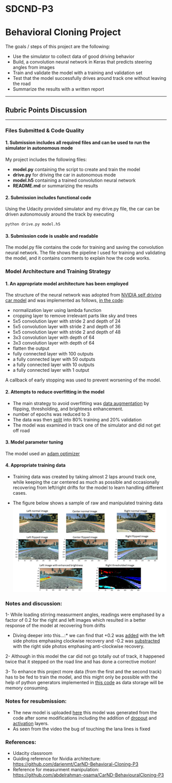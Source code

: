 # SDCND-P3
# **Behavioral Cloning Project** 

The goals / steps of this project are the following:
* Use the simulator to collect data of good driving behavior
* Build, a convolution neural network in Keras that predicts steering angles from images
* Train and validate the model with a training and validation set
* Test that the model successfully drives around track one without leaving the road
* Summarize the results with a written report
---
[//]: # (Image References)

[image1]: ./data_example.jpg 

## Rubric Points Discussion 
---
### Files Submitted & Code Quality

#### 1. Submission includes all required files and can be used to run the simulator in autonomous mode

My project includes the following files:
* **model.py** containing the script to create and train the model
* **drive.py** for driving the car in autonomous mode
* **model.h5** containing a trained convolution neural network 
* **README.md** or summarizing the results

#### 2. Submission includes functional code
Using the Udacity provided simulator and my drive.py file, the car can be driven autonomously around the track by executing 
```sh
python drive.py model.h5
```

#### 3. Submission code is usable and readable

The model.py file contains the code for training and saving the convolution neural network. The file shows the pipeline I used for training and validating the model, and it contains comments to explain how the code works.

### Model Architecture and Training Strategy

#### 1. An appropriate model architecture has been employed

The structure of the neural network was adopted from [NVIDIA self driving car model](https://devblogs.nvidia.com/deep-learning-self-driving-cars/) and was implemented as follows, [in the code](https://github.com/verena-yacoub/SDCND-P3/blob/master/model.py#L69-L80):

* normalization layer using lambda function
* cropping layer to remove irrelevant parts like sky and trees 
* 5x5 convolution layer with stride 2 and depth of 24
* 5x5 convolution layer with stride 2 and depth of 36
* 5x5 convolution layer with stride 2 and depth of 48
* 3x3 convolution layer with depth of 64
* 3x3 convolution layer with depth of 64
* flatten the output 
* fully connected layer with 100 outputs
* a fully connected layer with 50 outputs
* a fully connected layer with 10 outputs
* a fully connected layer with 1 output

A callback of early stopping was used to prevent worsening of the model.

#### 2. Attempts to reduce overfitting in the model

* The main strategy to avoid overfitting was [data augmentation](https://github.com/verena-yacoub/SDCND-P3/blob/master/model.py#L49-L58) by flipping, thresholding, and brightness enhancement.
* number of epochs was reduced to 3 
* The data was then [split](https://github.com/verena-yacoub/SDCND-P3/blob/master/model.py#L85) into 80% training and 20% validation 
* The model was examined in track one of the simulator and did not get off road 

#### 3. Model parameter tuning

The model used an [adam optimizer](https://github.com/verena-yacoub/SDCND-P3/blob/master/model.py#L83)

#### 4. Appropriate training data

* Training data was created by taking almost 2 laps around track one, while keeping the car centered as much as possible and occasionally recovering from left/right drifts for the model to learn handling different cases.

* The figure below shows a sample of raw and manipulated training data
![alt text][image1]

### Notes and discussion:
1- While loading stirring measurment angles, readings were emphased by a factor of 0.2 for the right and left images which resulted in a better response of the model at recovering from drifts 

* Diving deeper into this...:* we can find that +0.2 was [added](https://github.com/verena-yacoub/SDCND-P3/blob/master/model.py#L43) with the left side photos emphasing clockwise recovery and -0.2 was [substracted](https://github.com/verena-yacoub/SDCND-P3/blob/master/model.py#L43) with the right side photos emphasing anti-clockwise recovery.

2- Although in this model the car did not go totally out of track, it happened twice that it stepped on the road line and has done a corrective motion!

3- To enhance this project more data (from the first and the second track) has to be fed to train the model, and this might only be possible with the help of python generators implemented in [this code](https://github.com/verena-yacoub/SDCND-P3/blob/master/model_with_generator.py) as data storage will be memory consuming.

### Notes for resubmission:
* The new model is uploaded [here](https://github.com/verena-yacoub/SDCND-P3/blob/master/model_resubmission.h5)
this model was generated from the code after some modifications including the addition of [dropout](https://github.com/verena-yacoub/SDCND-P3/blob/master/model_resubmission.py#L78) and [activation](https://github.com/verena-yacoub/SDCND-P3/blob/master/model_resubmission.py#L80) layers.
* As seen from the video the bug of touching the lana lines is fixed 

### References:
* Udacity classroom
* Guiding reference for Nvidia architecture: https://github.com/darienmt/CarND-Behavioral-Cloning-P3
* Reference for measurment manipulation: https://github.com/abdelrahman-osama/CarND-BehaviouralCloning-P3

